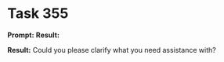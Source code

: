 # Task 355

**Prompt:** **Result:**

**Result:**
Could you please clarify what you need assistance with?

